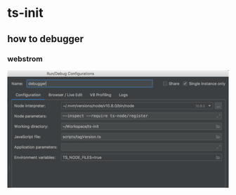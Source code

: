 # ts-init

## how to debugger

### webstrom

![webstrom-debugger.png](./doc/webstrom-debugger.png "webstrom-debugger.png")

